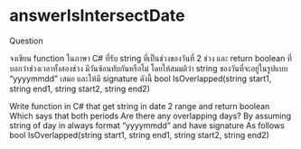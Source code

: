 # answerIsIntersectDate

Question

จงเขียน function ในภาษา C# ที่รับ string ที่เป็นช่วงของวันที่ 2 ช่วง และ return boolean ที่บอกว่าช่วงเวลาทั้งสองช่วง มีวันซ้อนทับกันหรือไม่ โดยให้สมมติว่า string ของวันที่จะอยู่ในรูปแบบ “yyyymmdd” เสมอ และให้มี signature ดังนี้
bool IsOverlapped(string start1, string end1, string start2, string end2)

Write function in C# that get string in date 2 range and return boolean Which says that both periods Are there any overlapping days? By assuming string of day in always format “yyyymmdd” and have signature As follows
bool IsOverlapped(string start1, string end1, string start2, string end2)
